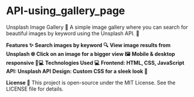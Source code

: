 # API-using_gallery_page

Unsplash Image Gallery 📸
A simple image gallery where you can search for beautiful images by keyword using the Unsplash API. 🌟

**Features ✨**
**Search images by keyword 🔍**
**View image results from Unsplash 🌐**
**Click on an image for a bigger view 🖼️**
**Mobile & desktop responsive 📱💻**
**Technologies Used 💻**
**Frontend: HTML, CSS, JavaScript**
**API: Unsplash API**
**Design: Custom CSS for a sleek look 🎨**

**License 📜**
This project is open-source under the MIT License. See the LICENSE file for details.
